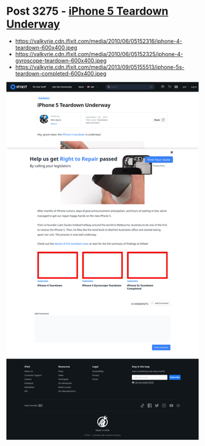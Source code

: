 # Post 3275 - [iPhone 5 Teardown Underway](https://www.ifixit.com/News/3275/iphone-5-teardown-underway)

- https://valkyrie.cdn.ifixit.com/media/2010/06/05152316/iphone-4-teardown-600x400.jpeg
- https://valkyrie.cdn.ifixit.com/media/2010/06/05152325/iphone-4-gyroscope-teardown-600x400.jpeg
- https://valkyrie.cdn.ifixit.com/media/2013/09/05155513/iphone-5s-teardown-completed-600x400.jpeg

![screencap](screenshots/5d71cb1d-f315-440c-9157-eb906fc41fd5.png)
